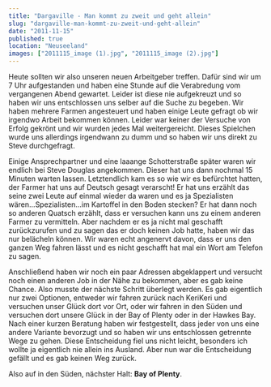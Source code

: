 ```yaml
---
title: "Dargaville - Man kommt zu zweit und geht allein"
slug: "dargaville-man-kommt-zu-zweit-und-geht-allein"
date: "2011-11-15"
published: true
location: "Neuseeland"
images: ["2011115_image (1).jpg", "2011115_image (2).jpg"]
---
```


Heute sollten wir also unseren neuen Arbeitgeber treffen. Dafür sind wir um 7 Uhr aufgestanden und haben eine Stunde auf die Verabredung vom vergangenen Abend gewartet. Leider ist diese nie aufgekreuzt und so haben wir uns entschlossen uns selber auf die Suche zu begeben. Wir haben mehrere Farmen angesteuert und haben einige Leute gefragt ob wir irgendwo Arbeit bekommen können. Leider war keiner der Versuche von Erfolg gekrönt und wir wurden jedes Mal weitergereicht. Dieses Spielchen wurde uns allerdings irgendwann zu dumm und so haben wir uns direkt zu Steve durchgefragt.

Einige Ansprechpartner und eine laaange Schotterstraße später waren wir endlich bei Steve Douglas angekommen. Dieser hat uns dann nochmal 15 Minuten warten lassen. Letztendlich kam es so wie wir es befürchtet hatten, der Farmer hat uns auf Deutsch gesagt verarscht! Er hat uns erzählt das seine zwei Leute auf einmal wieder da waren und es ja Spezialisten wären...Spezialisten...im Kartoffel in den Boden stecken? Er hat dann noch so anderen Quatsch erzählt, dass er versuchen kann uns zu einem anderen Farmer zu vermitteln. Aber nachdem er es ja nicht mal geschafft zurückzurufen und zu sagen das er doch keinen Job hatte, haben wir das nur belächeln können. Wir waren echt angenervt davon, dass er uns den ganzen Weg fahren lässt und es nicht geschafft hat mal ein Wort am Telefon zu sagen.

Anschließend haben wir noch ein paar Adressen abgeklappert und versucht noch einen anderen Job in der Nähe zu bekommen, aber es gab keine Chance. Also musste der nächste Schritt überlegt werden. Es gab eigentlich nur zwei Optionen, entweder wir fahren zurück nach KeriKeri und versuchen unser Glück dort vor Ort, oder wir fahren in den Süden und versuchen dort unsere Glück in der Bay of Plenty oder in der Hawkes Bay. Nach einer kurzen Beratung haben wir festgestellt, dass jeder von uns eine andere Variante bevorzugt und so haben wir uns entschlossen getrennte Wege zu gehen.
Diese Entscheidung fiel uns nicht leicht, besonders ich wollte ja eigentlich nie allein ins Ausland. Aber nun war die Entscheidung gefällt und es gab keinen Weg zurück.

Also auf in den Süden, nächster Halt: **Bay of Plenty**.